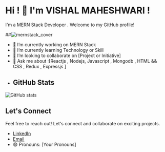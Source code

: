 # Hi !  👋  I'm VISHAL MAHESHWARI !

I'm a MERN Stack Developer .   Welcome to my GitHub profile!


##![mernstack_cover](https://github.com/Visal20497/Visal20497/assets/147162171/ce5d5a4a-6bf6-4ceb-8e2a-69f61e22e5d0)


- 🔭 I’m currently working on MERN Stack 
- 🌱 I’m currently learning Technology or Skill
- 👯 I’m looking to collaborate on [Project or Initiative]
- 💬 Ask me about  :[Reactjs , Nodejs, Javascript , Mongodb , HTML && CSS , Redux , Expressjs ]
- ## GitHub Stats

![GitHub stats](https://github-readme-stats.vercel.app/api?username=Visal20497&show_icons=true&theme=radical)

## Let's Connect

Feel free to reach out! Let's connect and collaborate on exciting projects.
- [LinkedIn](https://www.linkedin.com/in/vishal-maheshwari-292142184/)
- [Email](mailto:visal20497@gmail.com)
- 😄 Pronouns: [Your Pronouns]
